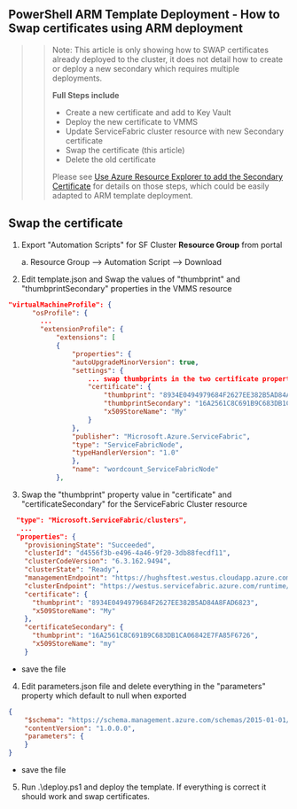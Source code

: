 ## PowerShell ARM Template Deployment - How to Swap certificates using ARM deployment

>> Note: This article is only showing how to SWAP certificates already deployed to the cluster, it does not detail how to create or deploy a new secondary which requires multiple deployments.  
>>
>> **Full Steps include**
>>* Create a new certificate and add to Key Vault
>>* Deploy the new certificate to VMMS
>>* Update ServiceFabric cluster resource with new Secondary certificate
>>* Swap the certificate (this article)
>>* Delete the old certificate
>>
>>Please see [Use Azure Resource Explorer to add the Secondary Certificate](./Use%20Azure%20Resource%20Explorer%20to%20add%20the%20Secondary%20Certificate.md) for details on those steps, which could be easily adapted to ARM template deployment.

## Swap the certificate

1.  Export \"Automation Scripts\" for SF Cluster **Resource Group** from portal

    a.  Resource Group \--\> Automation Script \--\> Download

2.  Edit template.json and Swap the values of "thumbprint" and "thumbprintSecondary" properties in the VMMS resource

```json
"virtualMachineProfile": {
      "osProfile": {
        ...
        "extensionProfile": {
            "extensions": [
            {
                "properties": {
                "autoUpgradeMinorVersion": true,
                "settings": {
                    ... swap thumbprints in the two certificate properties below
                    "certificate": {
                        "thumbprint": "8934E0494979684F2627EE382B5AD84A8FAD6823",
                        "thumbprintSecondary": "16A2561C8C691B9C683DB1CA06842E7FA85F6726",
                        "x509StoreName": "My"
                    }
                },
                "publisher": "Microsoft.Azure.ServiceFabric",
                "type": "ServiceFabricNode",
                "typeHandlerVersion": "1.0"
                },
                "name": "wordcount_ServiceFabricNode"
            },
```

3.  Swap the "thumbprint" property value in "certificate" and "certificateSecondary" for the ServiceFabric Cluster resource

```json
  "type": "Microsoft.ServiceFabric/clusters",
   ...
  "properties": {
    "provisioningState": "Succeeded",
    "clusterId": "d4556f3b-e496-4a46-9f20-3db88fecdf11",
    "clusterCodeVersion": "6.3.162.9494",
    "clusterState": "Ready",
    "managementEndpoint": "https://hughsftest.westus.cloudapp.azure.com:19080",
    "clusterEndpoint": "https://westus.servicefabric.azure.com/runtime/clusters/d4556f3b-e496-4a46-9f20-3db88fecdf11",
    "certificate": {
      "thumbprint": "8934E0494979684F2627EE382B5AD84A8FAD6823",
      "x509StoreName": "My"
    },
    "certificateSecondary": {
      "thumbprint": "16A2561C8C691B9C683DB1CA06842E7FA85F6726",
      "x509StoreName": "my"
    }
```
* save the file

4.  Edit parameters.json file and delete everything in the "parameters" property which default to null when exported

```json
{
    "$schema": "https://schema.management.azure.com/schemas/2015-01-01/deploymentParameters.json#",
    "contentVersion": "1.0.0.0",
    "parameters": {
    }
}
```

* save the file


5.  Run .\\deploy.ps1 and deploy the template. If everything is correct it should work and swap certificates.


